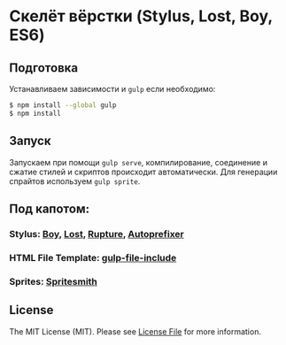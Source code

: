 # Скелёт вёрстки (Stylus, Lost, Boy, ES6)

## Подготовка
Устанавливаем зависимости и `gulp` если необходимо:

```sh
$ npm install --global gulp
$ npm install
```

## Запуск
Запускаем при помощи `gulp serve`, компилирование, соединение и сжатие стилей и скриптов происходит автоматически. Для генерации спрайтов используем `gulp sprite`.

## Под капотом:
### Stylus: [Boy](https://github.com/corysimmons/boy), [Lost](https://github.com/corysimmons/lost), [Rupture](https://github.com/jenius/rupture), [Autoprefixer](https://github.com/postcss/autoprefixer)
### HTML File Template: [gulp-file-include](https://github.com/coderhaoxin/gulp-file-include)
### Sprites: [Spritesmith](https://github.com/twolfson/gulp.spritesmith)

## License

The MIT License (MIT). Please see [License File](LICENSE.md) for more information.
